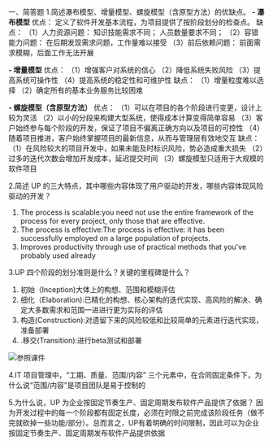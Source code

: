 ﻿一、简答题
1.简述瀑布模型、增量模型、螺旋模型（含原型方法）的优缺点。
 **- 瀑布模型**
 优点：
定义了软件开发基本流程，为项目提供了按阶段划分的检查点。
 缺点：
 （1）人力资源问题：
 知识技能需求不同；
 人员数量要求不同；
 （2）容错能力问题：
 在后期发现需求问题，工作量难以接受
 （3）前后依赖问题：
 前面需求模糊，后面工作无法开展
 
 **- 增量模型**
 优点：
 （1）增强客户对系统的信心
 （2）降低系统失败风险
 （3）提高系统可操作性
 （4）提高系统的稳定性和可维护性
 缺点：
 （1）增量粒度难以选择
 （2）确定所有的基本业务服务比较困难
 

 **- 螺旋模型（含原型方法）**
 优点：
 （1）可以在项目的各个阶段进行变更，设计上较为灵活
 （2）以小的分段来构建大型系统，使得成本计算变得简单容易
 （3）客户始终参与每个阶段的开发，保证了项目不偏离正确方向以及项目的可控性
（4）随着项目推进，客户始终掌握项目的最新信息，从而与管理层有效地交互
缺点：
（1）在风险较大的项目开发中，如果未能及时标识风险，势必造成重大损失
（2）过多的迭代次数会增加开发成本，延迟提交时间
（3）螺旋模型只适用于大规模的软件项目

2.简述 UP 的三大特点，其中哪些内容体现了用户驱动的开发，哪些内容体现风险驱动的开发？

 1. The process is scalable:you need not use the entire framework of the process for every project, only those that are effective. 
 2. The process is effective:The process is effective: it has been successfully employed on a large population of projects.
 3. Improves productivity through use of practical methods that you've probably used already
 

3.UP 四个阶段的划分准则是什么？关键的里程碑是什么？

 1. 初始（Inception)大体上的构想、范围和模糊评估
 2. 细化（Elaboration):已精化的构想、核心架构的迭代实现、高风险的解决、确定大多数需求和范围一进进行更为实际的评估
 3. 构造(Construction):对遗留下来的风险较低和比较简单的元素进行迭代实现，准备部署
 4. .移交(Transition):进行beta测试和部署

![参照课件](//img-blog.csdn.net/20180316225802307?watermark/2/text/Ly9ibG9nLmNzZG4ubmV0L3FxXzMyMzM1MDk1/font/5a6L5L2T/fontsize/400/fill/I0JBQkFCMA==/dissolve/70)


4.IT 项目管理中，“工期、质量、范围/内容” 三个元素中，在合同固定条件下，为什么说“范围/内容”是项目团队是易于控制的



5.为什么说，UP 为企业按固定节奏生产、固定周期发布软件产品提供了依据？
因为开发过程中的每一个阶段都有固定长度，必须在时限之前完成该阶段任务（做不完就砍掉一些功能/部分）。总而言之，UP有着明确的时间限制，因此可以为企业按固定节奏生产、固定周期发布软件产品提供依据

